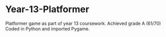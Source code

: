 # Year-13-Platformer
Platformer game as part of year 13 coursework. Achieved grade A (61/70)
Coded in Python and imported Pygame.
